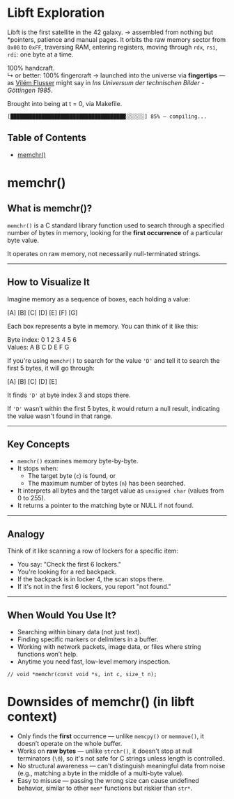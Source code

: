# Libft Exploration

Libft is the first satellite in the 42 galaxy.
→ assembled from nothing but *pointers, patience and manual pages.
It orbits the raw memory sector from `0x00` to `0xFF`, traversing RAM, entering registers, moving through `rdx`, `rsi`, `rdi`: one byte at a time.

100% handcraft.  
↳ or better: 100% fingercraft → launched into the universe via **fingertips** — as [Vilém Flusser](https://www.goodreads.com/book/show/9785668-into-the-universe-of-technical-images) might say in *Ins Universum der technischen Bilder - Göttingen 1985*.

Brought into being at t = 0, via Makefile.

```
[█████████████████████████████████████░░░░░░] 85% — compiling...
```

## Table of Contents

- [memchr()](#memchr)

# memchr()

## What is memchr()?

`memchr()` is a C standard library function used to search through a specified number of bytes in memory, looking for the **first occurrence** of a particular byte value.

It operates on raw memory, not necessarily null-terminated strings.

---

## How to Visualize It

Imagine memory as a sequence of boxes, each holding a value:

[A] [B] [C] [D] [E] [F] [G]

Each box represents a byte in memory. You can think of it like this:

Byte index: 0   1   2   3   4   5   6  
Values:     A   B   C   D   E   F   G

If you're using `memchr()` to search for the value `'D'` and tell it to search the first 5 bytes, it will go through:

[A] [B] [C] [D] [E]

It finds `'D'` at byte index 3 and stops there.

If `'D'` wasn’t within the first 5 bytes, it would return a null result, indicating the value wasn't found in that range.

---

## Key Concepts

- `memchr()` examines memory byte-by-byte.
- It stops when:
  - The target byte (`c`) is found, or
  - The maximum number of bytes (`n`) has been searched.
- It interprets all bytes and the target value as `unsigned char` (values from 0 to 255).
- It returns a pointer to the matching byte or NULL if not found.

---

## Analogy

Think of it like scanning a row of lockers for a specific item:

- You say: "Check the first 6 lockers."
- You're looking for a red backpack.
- If the backpack is in locker 4, the scan stops there.
- If it's not in the first 6 lockers, you report "not found."

---

## When Would You Use It?

- Searching within binary data (not just text).
- Finding specific markers or delimiters in a buffer.
- Working with network packets, image data, or files where string functions won’t help.
- Anytime you need fast, low-level memory inspection.

```
// void *memchr(const void *s, int c, size_t n);
```

# Downsides of memchr() (in libft context)

- Only finds the **first** occurrence — unlike `memcpy()` or `memmove()`, it doesn’t operate on the whole buffer.
- Works on **raw bytes** — unlike `strchr()`, it doesn't stop at null terminators (`\0`), so it's not safe for C strings unless length is controlled.
- No structural awareness — can't distinguish meaningful data from noise (e.g., matching a byte in the middle of a multi-byte value).
- Easy to misuse — passing the wrong size can cause undefined behavior, similar to other `mem*` functions but riskier than `str*`.

